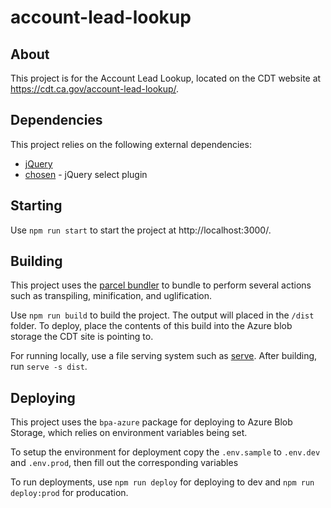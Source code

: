 # account-lead-lookup

## About
This project is for the Account Lead Lookup, located on the CDT website at https://cdt.ca.gov/account-lead-lookup/.

## Dependencies
This project relies on the following external dependencies:
- [jQuery](https://jquery.com/)
- [chosen](https://harvesthq.github.io/chosen/) - jQuery select plugin

## Starting
Use `npm run start` to start the project at http://localhost:3000/. 

## Building
This project uses the [parcel bundler](https://github.com/parcel-bundler/parcel) to bundle to perform several actions such as transpiling, minification, and uglification.

Use `npm run build` to build the project. The output will placed in the `/dist` folder. To deploy, place the contents of this build into the Azure blob storage the CDT site is pointing to.

For running locally, use a file serving system such as [serve](https://github.com/zeit/serve). After building, run `serve -s dist`.

## Deploying
This project uses the `bpa-azure` package for deploying to Azure Blob Storage, which relies on environment variables being set. 

To setup the environment for deployment copy the `.env.sample` to `.env.dev` and `.env.prod`, then fill out the corresponding variables

To run deployments, use `npm run deploy` for deploying to dev and `npm run deploy:prod` for producation.